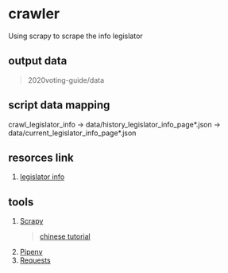 # crawler

Using scrapy to scrape the info legislator

## output data

> 2020voting-guide/data

## script data mapping

crawl_legislator_info -> data/history_legislator_info_page*.json
                      -> data/current_legislator_info_page*.json

## resorces link

1. [legislator info](https://data.ly.gov.tw/getds.action?id=16)

## tools

1. [Scrapy](https://scrapy.org/)
   > [chinese tutorial](https://ithelp.ithome.com.tw/users/20107514/ironman/1919)
2. [Pipenv](https://docs.pipenv.org/en/latest/)
3. [Requests](https://2.python-requests.org/en/master/)
